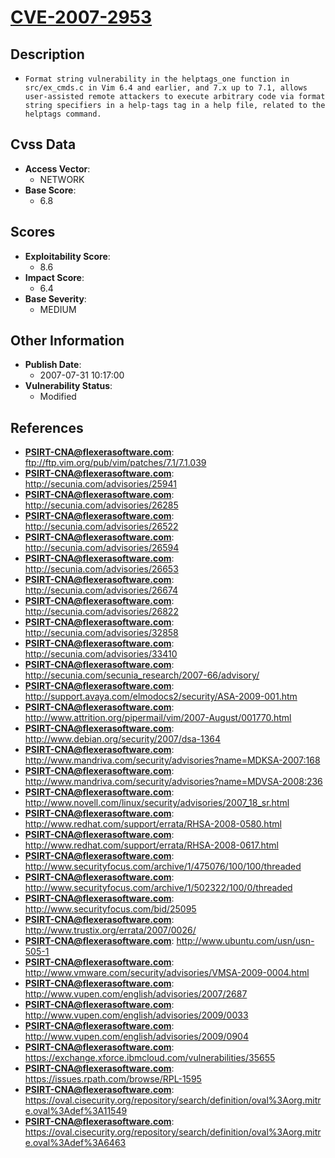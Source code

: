 
# [CVE-2007-2953](ftp://ftp.vim.org/pub/vim/patches/7.1/7.1.039)

## Description

- `Format string vulnerability in the helptags_one function in src/ex_cmds.c in Vim 6.4 and earlier, and 7.x up to 7.1, allows user-assisted remote attackers to execute arbitrary code via format string specifiers in a help-tags tag in a help file, related to the helptags command.`

## Cvss Data

- **Access Vector**:
  - NETWORK
- **Base Score**:
  - 6.8

## Scores

- **Exploitability Score**:
  - 8.6
- **Impact Score**:
  - 6.4
- **Base Severity**:
  - MEDIUM

## Other Information

- **Publish Date**:
  - 2007-07-31 10:17:00
- **Vulnerability Status**:
  - Modified

## References

- **PSIRT-CNA@flexerasoftware.com**: ftp://ftp.vim.org/pub/vim/patches/7.1/7.1.039
- **PSIRT-CNA@flexerasoftware.com**: http://secunia.com/advisories/25941
- **PSIRT-CNA@flexerasoftware.com**: http://secunia.com/advisories/26285
- **PSIRT-CNA@flexerasoftware.com**: http://secunia.com/advisories/26522
- **PSIRT-CNA@flexerasoftware.com**: http://secunia.com/advisories/26594
- **PSIRT-CNA@flexerasoftware.com**: http://secunia.com/advisories/26653
- **PSIRT-CNA@flexerasoftware.com**: http://secunia.com/advisories/26674
- **PSIRT-CNA@flexerasoftware.com**: http://secunia.com/advisories/26822
- **PSIRT-CNA@flexerasoftware.com**: http://secunia.com/advisories/32858
- **PSIRT-CNA@flexerasoftware.com**: http://secunia.com/advisories/33410
- **PSIRT-CNA@flexerasoftware.com**: http://secunia.com/secunia_research/2007-66/advisory/
- **PSIRT-CNA@flexerasoftware.com**: http://support.avaya.com/elmodocs2/security/ASA-2009-001.htm
- **PSIRT-CNA@flexerasoftware.com**: http://www.attrition.org/pipermail/vim/2007-August/001770.html
- **PSIRT-CNA@flexerasoftware.com**: http://www.debian.org/security/2007/dsa-1364
- **PSIRT-CNA@flexerasoftware.com**: http://www.mandriva.com/security/advisories?name=MDKSA-2007:168
- **PSIRT-CNA@flexerasoftware.com**: http://www.mandriva.com/security/advisories?name=MDVSA-2008:236
- **PSIRT-CNA@flexerasoftware.com**: http://www.novell.com/linux/security/advisories/2007_18_sr.html
- **PSIRT-CNA@flexerasoftware.com**: http://www.redhat.com/support/errata/RHSA-2008-0580.html
- **PSIRT-CNA@flexerasoftware.com**: http://www.redhat.com/support/errata/RHSA-2008-0617.html
- **PSIRT-CNA@flexerasoftware.com**: http://www.securityfocus.com/archive/1/475076/100/100/threaded
- **PSIRT-CNA@flexerasoftware.com**: http://www.securityfocus.com/archive/1/502322/100/0/threaded
- **PSIRT-CNA@flexerasoftware.com**: http://www.securityfocus.com/bid/25095
- **PSIRT-CNA@flexerasoftware.com**: http://www.trustix.org/errata/2007/0026/
- **PSIRT-CNA@flexerasoftware.com**: http://www.ubuntu.com/usn/usn-505-1
- **PSIRT-CNA@flexerasoftware.com**: http://www.vmware.com/security/advisories/VMSA-2009-0004.html
- **PSIRT-CNA@flexerasoftware.com**: http://www.vupen.com/english/advisories/2007/2687
- **PSIRT-CNA@flexerasoftware.com**: http://www.vupen.com/english/advisories/2009/0033
- **PSIRT-CNA@flexerasoftware.com**: http://www.vupen.com/english/advisories/2009/0904
- **PSIRT-CNA@flexerasoftware.com**: https://exchange.xforce.ibmcloud.com/vulnerabilities/35655
- **PSIRT-CNA@flexerasoftware.com**: https://issues.rpath.com/browse/RPL-1595
- **PSIRT-CNA@flexerasoftware.com**: https://oval.cisecurity.org/repository/search/definition/oval%3Aorg.mitre.oval%3Adef%3A11549
- **PSIRT-CNA@flexerasoftware.com**: https://oval.cisecurity.org/repository/search/definition/oval%3Aorg.mitre.oval%3Adef%3A6463
